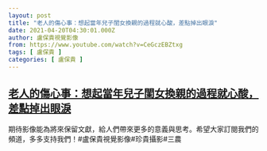 ```yaml
---
layout: post
title: "老人的傷心事：想起當年兒子閨女換親的過程就心酸，差點掉出眼淚"
date: 2021-04-20T04:30:01.000Z
author: 盧保貴視覺影像
from: https://www.youtube.com/watch?v=CeGczEBZtxg
tags: [ 盧保貴 ]
categories: [ 盧保貴 ]
---
```

<!--1618893001000-->
[老人的傷心事：想起當年兒子閨女換親的過程就心酸，差點掉出眼淚](https://www.youtube.com/watch?v=CeGczEBZtxg)
------

<div>
期待影像能為將來保留文獻，給人們帶來更多的意義與思考。希望大家訂閱我們的頻道，多多支持我們！#盧保貴視覺影像#珍貴攝影#三農
</div>
